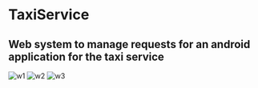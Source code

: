 # TaxiService
## Web system to manage requests for an android application for the taxi service
![w1](https://user-images.githubusercontent.com/63974005/82275849-58d15e80-9949-11ea-9348-fa5ca7643046.png)
![w2](https://user-images.githubusercontent.com/63974005/82275853-5a9b2200-9949-11ea-80a1-5454aa80964e.png)
![w3](https://user-images.githubusercontent.com/63974005/82275856-5b33b880-9949-11ea-8549-79f659c68572.png)
